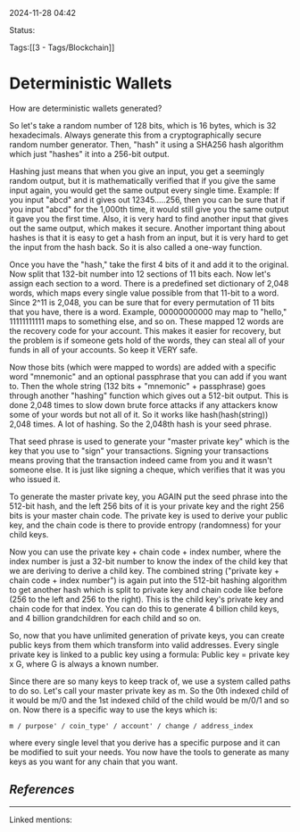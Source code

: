 2024-11-28 04:42

Status:

Tags:[[3 - Tags/Blockchain]]

# Deterministic Wallets


How are deterministic wallets generated?

So let's take a random number of 128 bits, which is 16 bytes, which is 32 hexadecimals. Always generate this from a cryptographically secure random number generator. Then, "hash" it using a SHA256 hash algorithm which just "hashes" it into a 256-bit output.

Hashing just means that when you give an input, you get a seemingly random output, but it is mathematically verified that if you give the same input again, you would get the same output every single time. Example: If you input "abcd" and it gives out 12345.....256, then you can be sure that if you input "abcd" for the 1,000th time, it would still give you the same output it gave you the first time. Also, it is very hard to find another input that gives out the same output, which makes it secure. Another important thing about hashes is that it is easy to get a hash from an input, but it is very hard to get the input from the hash back. So it is also called a one-way function.

Once you have the "hash," take the first 4 bits of it and add it to the original. Now split that 132-bit number into 12 sections of 11 bits each. Now let's assign each section to a word. There is a predefined set dictionary of 2,048 words, which maps every single value possible from that 11-bit to a word. Since 2^11 is 2,048, you can be sure that for every permutation of 11 bits that you have, there is a word. Example, 00000000000 may map to "hello," 11111111111 maps to something else, and so on. These mapped 12 words are the recovery code for your account. This makes it easier for recovery, but the problem is if someone gets hold of the words, they can steal all of your funds in all of your accounts. So keep it VERY safe.

Now those bits (which were mapped to words) are added with a specific word "mnemonic" and an optional passphrase that you can add if you want to. Then the whole string (132 bits + "mnemonic" + passphrase) goes through another "hashing" function which gives out a 512-bit output. This is done 2,048 times to slow down brute force attacks if any attackers know some of your words but not all of it. So it works like hash(hash(string)) 2,048 times. A lot of hashing. So the 2,048th hash is your seed phrase.

That seed phrase is used to generate your "master private key" which is the key that you use to "sign" your transactions. Signing your transactions means proving that the transaction indeed came from you and it wasn't someone else. It is just like signing a cheque, which verifies that it was you who issued it.

To generate the master private key, you AGAIN put the seed phrase into the 512-bit hash, and the left 256 bits of it is your private key and the right 256 bits is your master chain code. The private key is used to derive your public key, and the chain code is there to provide entropy (randomness) for your child keys.

Now you can use the private key + chain code + index number, where the index number is just a 32-bit number to know the index of the child key that we are deriving to derive a child key. The combined string ("private key + chain code + index number") is again put into the 512-bit hashing algorithm to get another hash which is split to private key and chain code like before (256 to the left and 256 to the right). This is the child key's private key and chain code for that index. You can do this to generate 4 billion child keys, and 4 billion grandchildren for each child and so on.

So, now that you have unlimited generation of private keys, you can create public keys from them which transform into valid addresses. Every single private key is linked to a public key using a formula: Public key = private key x G, where G is always a known number.

Since there are so many keys to keep track of, we use a system called paths to do so. Let's call your master private key as m. So the 0th indexed child of it would be m/0 and the 1st indexed child of the child would be m/0/1 and so on. Now there is a specific way to use the keys which is:
```
m / purpose' / coin_type' / account' / change / address_index
```
where every single level that you derive has a specific purpose and it can be modified to suit your needs. You now have the tools to generate as many keys as you want for any chain that you want. 









## ***References***

-------------------
Linked mentions: